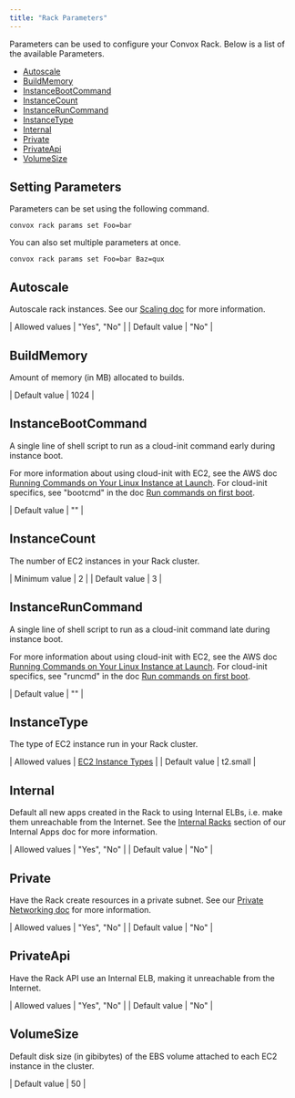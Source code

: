 ```yaml
---
title: "Rack Parameters"
---
```


Parameters can be used to configure your Convox Rack. Below is a list of the available Parameters.

<ul>
  <li><a href="#autoscale">Autoscale</a></li>
  <li><a href="#buildmemory">BuildMemory</a></li>
  <li><a href="#instancebootcommand">InstanceBootCommand</a></li>
  <li><a href="#instancecount">InstanceCount</a></li>
  <li><a href="#instanceruncommand">InstanceRunCommand</a></li>
  <li><a href="#instancetype">InstanceType</a></li>
  <li><a href="#internal">Internal</a></li>
  <li><a href="#private">Private</a></li>
  <li><a href="#privateapi">PrivateApi</a></li>
  <li><a href="#volumesize">VolumeSize</a></li>
</ul>

## Setting Parameters

Parameters can be set using the following command.

    convox rack params set Foo=bar

You can also set multiple parameters at once.

    convox rack params set Foo=bar Baz=qux

## Autoscale

Autoscale rack instances. See our [Scaling doc](https://convox.com/docs/scaling#autoscale) for more information.

| Allowed values | "Yes", "No" |
| Default value  | "No"        |

## BuildMemory

Amount of memory (in MB) allocated to builds.

| Default value  | 1024 |

## InstanceBootCommand

A single line of shell script to run as a cloud-init command early during instance boot.

For more information about using cloud-init with EC2, see the AWS doc [Running Commands on Your Linux Instance at Launch](http://docs.aws.amazon.com/AWSEC2/latest/UserGuide/user-data.html#user-data-cloud-init). For cloud-init specifics, see "bootcmd" in the doc [Run commands on first boot](http://cloudinit.readthedocs.io/en/latest/topics/examples.html#run-commands-on-first-boot).

| Default value | "" |

## InstanceCount

The number of EC2 instances in your Rack cluster.

| Minimum value | 2 |
| Default value | 3 |

## InstanceRunCommand

A single line of shell script to run as a cloud-init command late during instance boot.

For more information about using cloud-init with EC2, see the AWS doc [Running Commands on Your Linux Instance at Launch](http://docs.aws.amazon.com/AWSEC2/latest/UserGuide/user-data.html#user-data-cloud-init). For cloud-init specifics, see "runcmd" in the doc [Run commands on first boot](http://cloudinit.readthedocs.io/en/latest/topics/examples.html#run-commands-on-first-boot).

| Default value | "" |

## InstanceType

The type of EC2 instance run in your Rack cluster.

| Allowed values | [EC2 Instance Types](https://aws.amazon.com/ec2/instance-types/) |
| Default value  | t2.small                                                         |

## Internal

Default all new apps created in the Rack to using Internal ELBs, i.e. make them unreachable from the Internet. See the [Internal Racks](https://convox.com/docs/internal-apps#internal-racks) section of our Internal Apps doc for more information.

| Allowed values | "Yes", "No" |
| Default value  | "No"        |

## Private

Have the Rack create resources in a private subnet. See our [Private Networking doc](https://convox.com/docs/private-networking/) for more information.

| Allowed values | "Yes", "No" |
| Default value  | "No"        |

## PrivateApi

Have the Rack API use an Internal ELB, making it unreachable from the Internet.

| Allowed values | "Yes", "No" |
| Default value  | "No"        |

## VolumeSize

Default disk size (in gibibytes) of the EBS volume attached to each EC2 instance in the cluster.

| Default value | 50 |
